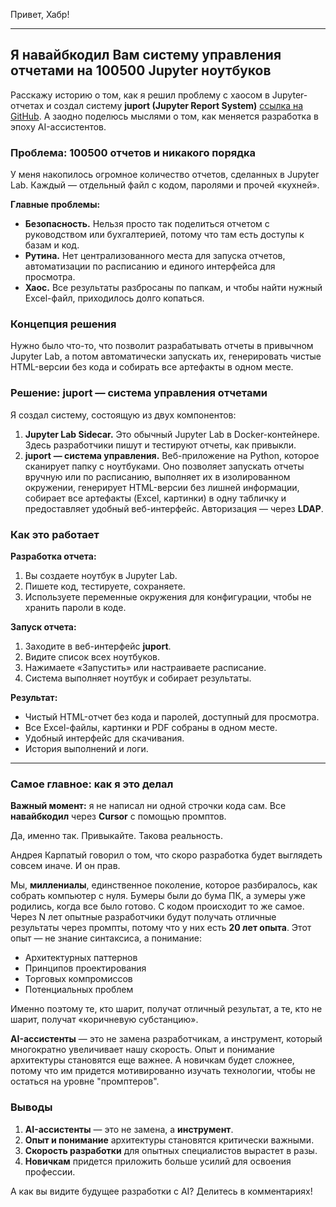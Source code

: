 Привет, Хабр!

---

## Я навайбкодил Вам систему управления отчетами на 100500 Jupyter ноутбуков

Расскажу историю о том, как я решил проблему с хаосом в Jupyter-отчетах и создал систему **juport (Jupyter Report System)** [ссылка на GitHub](https://github.com/tumurzakov/juport). А заодно поделюсь мыслями о том, как меняется разработка в эпоху AI-ассистентов.

### Проблема: 100500 отчетов и никакого порядка

У меня накопилось огромное количество отчетов, сделанных в Jupyter Lab. Каждый — отдельный файл с кодом, паролями и прочей «кухней».

**Главные проблемы:**
* **Безопасность.** Нельзя просто так поделиться отчетом с руководством или бухгалтерией, потому что там есть доступы к базам и код.
* **Рутина.** Нет централизованного места для запуска отчетов, автоматизации по расписанию и единого интерфейса для просмотра.
* **Хаос.** Все результаты разбросаны по папкам, и чтобы найти нужный Excel-файл, приходилось долго копаться.

### Концепция решения

Нужно было что-то, что позволит разрабатывать отчеты в привычном Jupyter Lab, а потом автоматически запускать их, генерировать чистые HTML-версии без кода и собирать все артефакты в одном месте.

### Решение: **juport** — система управления отчетами

Я создал систему, состоящую из двух компонентов:

1.  **Jupyter Lab Sidecar.** Это обычный Jupyter Lab в Docker-контейнере. Здесь разработчики пишут и тестируют отчеты, как привыкли.
2.  **juport** **— система управления.** Веб-приложение на Python, которое сканирует папку с ноутбуками. Оно позволяет запускать отчеты вручную или по расписанию, выполняет их в изолированном окружении, генерирует HTML-версии без лишней информации, собирает все артефакты (Excel, картинки) в одну табличку и предоставляет удобный веб-интерфейс. Авторизация — через **LDAP**.

### Как это работает

**Разработка отчета:**
1.  Вы создаете ноутбук в Jupyter Lab.
2.  Пишете код, тестируете, сохраняете.
3.  Используете переменные окружения для конфигурации, чтобы не хранить пароли в коде.

**Запуск отчета:**
1.  Заходите в веб-интерфейс **juport**.
2.  Видите список всех ноутбуков.
3.  Нажимаете «Запустить» или настраиваете расписание.
4.  Система выполняет ноутбук и собирает результаты.

**Результат:**
* Чистый HTML-отчет без кода и паролей, доступный для просмотра.
* Все Excel-файлы, картинки и PDF собраны в одном месте.
* Удобный интерфейс для скачивания.
* История выполнений и логи.

---

### Самое главное: как я это делал

**Важный момент:** я не написал ни одной строчки кода сам. Все **навайбкодил** через **Cursor** с помощью промптов.

Да, именно так. Привыкайте. Такова реальность.

Андрея Карпатый говорил о том, что скоро разработка будет выглядеть совсем иначе. И он прав.

Мы, **миллениалы**, единственное поколение, которое разбиралось, как собрать компьютер с нуля. Бумеры были до бума ПК, а зумеры уже родились, когда все было готово. С кодом происходит то же самое. Через N лет опытные разработчики будут получать отличные результаты через промпты, потому что у них есть **20 лет опыта**. Этот опыт — не знание синтаксиса, а понимание:
* Архитектурных паттернов
* Принципов проектирования
* Торговых компромиссов
* Потенциальных проблем

Именно поэтому те, кто шарит, получат отличный результат, а те, кто не шарит, получат «коричневую субстанцию».

**AI-ассистенты** — это не замена разработчикам, а инструмент, который многократно увеличивает нашу скорость. Опыт и понимание архитектуры становятся еще важнее. А новичкам будет сложнее, потому что им придется мотивированно изучать технологии, чтобы не остаться на уровне "промптеров".

### Выводы

1.  **AI-ассистенты** — это не замена, а **инструмент**.
2.  **Опыт и понимание** архитектуры становятся критически важными.
3.  **Скорость разработки** для опытных специалистов вырастет в разы.
4.  **Новичкам** придется приложить больше усилий для освоения профессии.

А как вы видите будущее разработки с AI? Делитесь в комментариях!